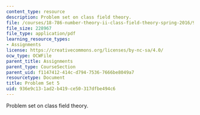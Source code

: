 ```yaml
---
content_type: resource
description: Problem set on class field theory.
file: /courses/18-786-number-theory-ii-class-field-theory-spring-2016/936e9c131ad2b419ce50317dfbe494c6_MIT18_786S16_pset5.pdf
file_size: 228967
file_type: application/pdf
learning_resource_types:
- Assignments
license: https://creativecommons.org/licenses/by-nc-sa/4.0/
ocw_type: OCWFile
parent_title: Assignments
parent_type: CourseSection
parent_uid: f1147412-414c-d794-7536-7666be8049a7
resourcetype: Document
title: Problem Set 5
uid: 936e9c13-1ad2-b419-ce50-317dfbe494c6
---
```

Problem set on class field theory.